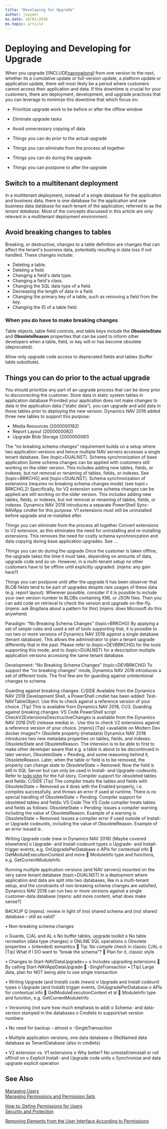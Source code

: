 ```yaml
---
title: "Developing for Upgrade"
author: jswymer
ms.date: 10/01/2018
ms.topic: article
---
```

# Deploying and Developing for Upgrade

When you upgrade [!INCLUDE[navnowlong](includes/navnowlong_md.md)] from one version to the next, whether its a cumulative update or full-version update, a platform update or application update, there will most likely be a period where customers cannot access their application and data. If this downtime is crucial for your customers, there are deployment, development, and upgrade practices that you can leverage to minimize this downtime that  which focus on:

-   Prioritize upgrade work to be before or after the offline window
-   Eliminate upgrade tasks
-   Avoid unnecessary copying of data
 
-   Things you can do prior to the actual upgrade
-   Things you can eliminate from the process all together
-   Things you can do during the upgrade
-   Things you can postpone to after the upgrade

## Switch to a multitenant deployment
In a multitenant deployment, instead of a single database for the application and business data, there is one database for the application and one business data database for each tenant of the application, referred to as the *tenant database*. Most of the concepts discussed in this article are only relevant in a multitenant deployment environment.

## Avoid breaking changes to tables
Breaking, or destructive, changes to a table definition are changes that can affect the tenant's business data, potentially resulting in data loss if not handled. These changes include:  

-   Deleting a table.
-   Deleting a field.
-   Changing a field's data type.
-   Changing a field's class.
-   Changing the SQL data type of a field.
-   Decreasing the length of data in a field.
-   Changing the primary key of a table, such as removing a field from the key.
-   Changing the ID of a table field.

### When you do have to make breaking changes

Table objects, table field controls, and table keys include the **ObsoleteState** and **ObsoleteReason** properties that can be used to inform other developers when a table, field, or key will or has become obsolete (deprecated).  

 Allow only upgrade code access to deprecated fields and tables (buffer table substitute).

## Things you can do prior to the actual upgrade
You should prioritize any part of an upgrade process that can be done prior to disconnecting the customer.
Store data in static system tables in application database
Provided your application does not make changes to data in the application data (“static data“), you can upgrade and add data in these tables prior to deploying the new version. Dynamics NAV 2018 added three new tables to support this purpose:
-   Media Resources (2000000182)
-   Report Layout (2000000082)
-	Upgrade Blob Storage (2000000081)

The “no breaking schema changes” requirement builds on a setup where two application versions and hence multiple NAV servers accesses a single tenant database. See (topic=DUALNST).
Schema synchronization of base application
Some schema changes can be applied with customers still working on the older version. This includes adding new tables, fields, or indexes, but not removal or renaming of tables, fields, or indexes. See [topic=BRKCHG] and [topic=DUALNST].
Schema synchronization of extensions (requires no breaking schema changes mode) (see topic= BRKCHG,2)
Specifically, for V2 extension some schema changes can be applied are still working on the older version. This includes adding new tables, fields, or indexes, but not removal or renaming of tables, fields, or indexes. Dynamics NAV 2018 introduces a separate PowerShell Sync-NAVApp cmdlet for this purpose.
V1 extensions must still be uninstalled before upgrade and re-installed after.

Things you can eliminate from the process all together
Convert extensions to V2 extension, as this eliminates the need for uninstalling and re-installing extensions. This removes the need for costly schema synchronization and data copying during base application upgrades. See …

Things you can do during the upgrade
Once the customer is taken offline, the upgrade takes the time it must take, depending on amounts of data, upgrade code and so on. However, in a multi-tenant setup no other customers have to be offline until explicitly upgraded.  (mjens: any gain here?) 

Things you can postpone until after the upgrade
It has been observer that BLOB fields tend to be part of upgrades despite rare usages of these data (e.g. report layout). Wherever possible, consider if it is possible to include your own version number to BLOBs containing XML or JSON files. Then you can add code on retrieval to check the version and upgrade on-the-fly. 
(mjens: ask Bogdana about a pattern for this)
(mjens: does Microsoft do this anywhere)



Paradigm: “No Breaking Schema Changes” (topic=BRKCHG)
By applying a set of simple rules and used a set of tools supporting that, it is possible to run two or more versions of Dynamics NAV 2018 against a single database (tenant database). This allows the administrator to plan a tenant upgrade differently that in the past. Please refer to (topic=DEVBRKCHG) for the tools supporting this mode, and to (topic=DUALNST) for a description multiple application versions accessing the same tenant database.

Development: “No Breaking Schema Changes” (topic=DEVBRKCHG)
To support the “no breaking changes” mode, Dynamics NAV 2018 introduces a set of different tools. The first few are for guarding against unintentional changes to schema.

Guarding against breaking changes: C/SIDE
Available from the Dynamics NAV 2018 Development Shell, a PowerShell cmdlet has been added: Test-NAVTableObject. Use this to check against a reference version of your choice. [Tip] This is available from Dynamics NAV 2018, CU3.
Guarding against breaking changes: VS Code
PowerShell script CheckV2ExtensionsDesctructiveChanges is available from the Dynamics NAV 2018 DVD (release media) in <folder>. Use this to check V2 extensions against a reference version of your choice. 
[mjens] [Tip] <available on Modern Dev docker images?>
Obsolete property (metadata)
Dynamics NAV 2018 introduces two new metadata properties on tables, fields, and indexes: ObsoleteState and ObsoleteReason. The intension is to be able to first to make other developer aware that e.g. a table is about to be discontinued in later version, ObsoleteState = Pending, and some reasoning behind it, ObsoleteReason. Later, when the table or field is to be removed, the property can change state to ObsoleteState = Removed: Now the field is still in SQL Server but can only be used in Install- and Upgrade-codeunits. Refer to <todo:john> for the full story.
Compiler support for obsoleted tables and fields: C/SIDE
[Tip] The compiler treats the tables and fields with ObsoleteState = Removed as it does with the Enabled property, i.e. compiles successfully, and throws an error if used at runtime. There is no special handling of ObsoleteState = Pending.
Compiler support for obsoleted tables and fields: VS Code
The VS Code compiler treats tables and fields as follows:
ObsoleteState = Pending: Issues a compiler warning including the value of ObsoleteReason. Example of a warning is <todo>
ObsoleteState = Removed: Issues a compiler error if used outside of Install- or Upgrade codeunits, including the value of ObsoleteReason. Example of an error issued is <todo>.

Writing Upgrade code (new in Dynamics NAV 2018)
[Maybe covered elsewhere]
o	Upgrade- and Install-codeunit types
o	Upgrade- and Install-trigger events, e.g. OnUpgradePerDatabase
o	APIs for contextual info
	GetModuleExecutionContext and more
	ModuleInfo type and functions, e.g. GetCurrentModuleInfo


Running multiple application versions (and NAV servers) mounted on the very same tenant database (topic=DUALNST)
In a deployment where application and data are split into two databases, like in a multi-tenant setup, and the constraints of non-breaking schema changes are satisfied, Dynamics NAV 2018 can run two or more versions against a single customer-data database 
[mjens: add more content, what does make sense?]
 



BACKUP
Q (mjens): review in light of (no) shared schema and (no) shared database – still as valid?


•	Non-breaking schema changes

o	Guards, C/AL and AL
o	No buffer tables, upgrade toolkit
o	No table recreation (data type changes)
o	ONLINE SQL operations
o	Obsolete properties + (intended) semantics
	Tip: No compile check in classic C/AL
o	[Tip] What if I DO want to “break the schema”?
	Plan for it, classic style

•	Changes to Start-NAVDataUpgrade++
o	Includes upgrading extensions
	By calling Start-NAVAppDataUpgrade
	-SingleTransaction
•	[Tip] Large data, plan for NOT being able to use single transaction

•	Writing Upgrade (and Install) code (news)
o	Upgrade and Install codeunit types
o	Upgrade (and Install) trigger events, OnUpgradePerDatabase
o	APIs for contextual info
	GetModuleExecutionContext et al
	ModuleInfo type and function, e.g. GetCurrentModuleInfo

•	Versioning (not sure how much emphasis to add)
o	Schema- and data-version stamped in the databases
o	Cmdlets to support/set version numbers

•	No need for backup – almost
o	-SingleTransaction

•	Multiple application versions, one data database
o	(Re)Named data database as TenantDatabase (also in cmdlets)

•	V2 extension vs. V1 extensions
o	Why better? No uninstall/reinstall or roll off/roll on
o	Explicit Install- and Upgrade code units
o	Synchronize and data upgrade explicit operation


## See Also  
[Managing Users](Managing-Users.md)  
[Managing Permissions and Permission Sets](Managing-Permissions-and-Permission-Sets.md)  
<!-- [How to: Work with the BASIC Permission Set](How-to--Work-with-the-BASIC-Permission-Set.md)  -->  
[How to: Define Permissions for Users](How-to--Define-Permissions-for-Users.md)   
[Security and Protection](Security-and-Protection.md)   
<!-- [Customize the User Interface](Customize-the-User-Interface.md)   -->
[Removing Elements from the User Interface According to Permissions](Removing-Elements-from-the-User-Interface-According-to-Permissions.md)
